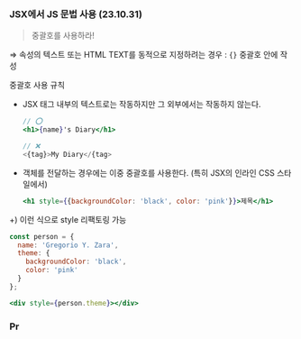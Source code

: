 ### JSX에서 JS 문법 사용 (23.10.31)

> 중괄호를 사용하라!
> 

⇒ 속성의 텍스트 또는 HTML TEXT를 동적으로 지정하려는 경우 : `{}` 중괄호 안에 작성

중괄호 사용 규칙

- JSX 태그 내부의 텍스트로는 작동하지만 그 외부에서는 작동하지 않는다.
    
    ```jsx
    // ⭕
    <h1>{name}'s Diary</h1>
    
    // ❌
    <{tag}>My Diary</{tag>
    ```
    
- 객체를 전달하는 경우에는 이중 중괄호를 사용한다. (특히 JSX의 인라인 CSS 스타일에서)
    
    ```jsx
    <h1 style={{backgroundColor: 'black', color: 'pink'}}>제목</h1>
    ```
    

+) 이런 식으로 style 리팩토링 가능

```jsx
const person = {
  name: 'Gregorio Y. Zara',
  theme: {
    backgroundColor: 'black',
    color: 'pink'
  }
};

<div style={person.theme}></div>
```

### Pr